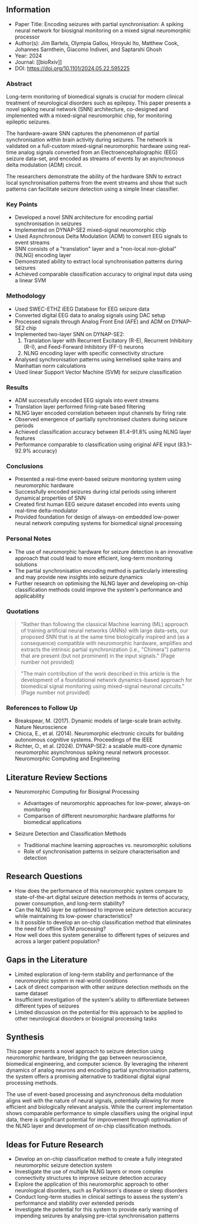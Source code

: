 ## Information

- Paper Title: Encoding seizures with partial synchronisation: A spiking neural network for biosignal monitoring on a mixed signal neuromorphic processor
- Author(s): Jim Bartels, Olympia Gallou, Hiroyuki Ito, Matthew Cook, Johannes Sarnthein, Giacomo Indiveri, and Saptarshi Ghosh
- Year: 2024
- Journal: [[bioRxiv]]
- DOI: https://doi.org/10.1101/2024.05.22.595225

### Abstract

Long-term monitoring of biomedical signals is crucial for modern clinical treatment of neurological disorders such as epilepsy. This paper presents a novel spiking neural network (SNN) architecture, co-designed and implemented with a mixed-signal neuromorphic chip, for monitoring epileptic seizures. 

The hardware-aware SNN captures the phenomenon of partial synchronisation within brain activity during seizures. The network is validated on a full-custom mixed-signal neuromorphic hardware using real-time analog signals converted from an Electroencephalographic (EEG) seizure data-set, and encoded as streams of events by an asynchronous delta modulation (ADM) circuit. 

The researchers demonstrate the ability of the hardware SNN to extract local synchronisation patterns from the event streams and show that such patterns can facilitate seizure detection using a simple linear classifier.

### Key Points

- Developed a novel SNN architecture for encoding partial synchronisation in seizures
- Implemented on DYNAP-SE2 mixed-signal neuromorphic chip
- Used Asynchronous Delta Modulation (ADM) to convert EEG signals to event streams
- SNN consists of a "translation" layer and a "non-local non-global" (NLNG) encoding layer
- Demonstrated ability to extract local synchronisation patterns during seizures
- Achieved comparable classification accuracy to original input data using a linear SVM

### Methodology

- Used SWEC-ETHZ iEEG Database for EEG seizure data
- Converted digital EEG data to analog signals using DAC setup
- Processed signals through Analog Front End (AFE) and ADM on DYNAP-SE2 chip
- Implemented two-layer SNN on DYNAP-SE2:
  1. Translation layer with Recurrent Excitatory (R-E), Recurrent Inhibitory (R-I), and Feed-Forward Inhibitory (FF-I) neurons
  2. NLNG encoding layer with specific connectivity structure
- Analysed synchronisation patterns using kernelised spike trains and Manhattan norm calculations
- Used linear Support Vector Machine (SVM) for seizure classification

### Results

- ADM successfully encoded EEG signals into event streams
- Translation layer performed firing-rate based filtering
- NLNG layer encoded correlation between input channels by firing rate
- Observed emergence of partially synchronised clusters during seizure periods
- Achieved classification accuracy between 81.4–91.8% using NLNG layer features
- Performance comparable to classification using original AFE input (83.1–92.9% accuracy)

### Conclusions

- Presented a real-time event-based seizure monitoring system using neuromorphic hardware
- Successfully encoded seizures during ictal periods using inherent dynamical properties of SNN
- Created first human EEG seizure dataset encoded into events using real-time delta-modulator
- Provided foundation for design of always-on embedded low-power neural network computing systems for biomedical signal processing

### Personal Notes

- The use of neuromorphic hardware for seizure detection is an innovative approach that could lead to more efficient, long-term monitoring solutions
- The partial synchronisation encoding method is particularly interesting and may provide new insights into seizure dynamics
- Further research on optimising the NLNG layer and developing on-chip classification methods could improve the system's performance and applicability

### Quotations

> "Rather than following the classical Machine learning (ML) approach of training artificial neural networks (ANNs) with large data-sets, our proposed SNN that is at the same time biologically inspired and (as a consequence) compatible with neuromorphic hardware, amplifies and extracts the intrinsic partial synchronization (i.e., "Chimera") patterns that are present (but not prominent) in the input signals." (Page number not provided)

> "The main contribution of the work described in this article is the development of a foundational network dynamics-based approach for biomedical signal monitoring using mixed-signal neuronal circuits." (Page number not provided)

### References to Follow Up

- Breakspear, M. (2017). Dynamic models of large-scale brain activity. Nature Neuroscience
- Chicca, E., et al. (2014). Neuromorphic electronic circuits for building autonomous cognitive systems. Proceedings of the IEEE
- Richter, O., et al. (2024). DYNAP-SE2: a scalable multi-core dynamic neuromorphic asynchronous spiking neural network processor. Neuromorphic Computing and Engineering

## Literature Review Sections

- Neuromorphic Computing for Biosignal Processing
  - Advantages of neuromorphic approaches for low-power, always-on monitoring
  - Comparison of different neuromorphic hardware platforms for biomedical applications

- Seizure Detection and Classification Methods
  - Traditional machine learning approaches vs. neuromorphic solutions
  - Role of synchronisation patterns in seizure characterisation and detection

## Research Questions

- How does the performance of this neuromorphic system compare to state-of-the-art digital seizure detection methods in terms of accuracy, power consumption, and long-term stability?
- Can the NLNG layer be optimised to improve seizure detection accuracy while maintaining its low-power characteristics?
- Is it possible to develop an on-chip classification method that eliminates the need for offline SVM processing?
- How well does this system generalise to different types of seizures and across a larger patient population?

## Gaps in the Literature

- Limited exploration of long-term stability and performance of the neuromorphic system in real-world conditions
- Lack of direct comparison with other seizure detection methods on the same dataset
- Insufficient investigation of the system's ability to differentiate between different types of seizures
- Limited discussion on the potential for this approach to be applied to other neurological disorders or biosignal processing tasks

## Synthesis

This paper presents a novel approach to seizure detection using neuromorphic hardware, bridging the gap between neuroscience, biomedical engineering, and computer science. By leveraging the inherent dynamics of analog neurons and encoding partial synchronisation patterns, the system offers a promising alternative to traditional digital signal processing methods. 

The use of event-based processing and asynchronous delta modulation aligns well with the nature of neural signals, potentially allowing for more efficient and biologically relevant analysis. While the current implementation shows comparable performance to simple classifiers using the original input data, there is significant potential for improvement through optimisation of the NLNG layer and development of on-chip classification methods.

## Ideas for Future Research

- Develop an on-chip classification method to create a fully integrated neuromorphic seizure detection system
- Investigate the use of multiple NLNG layers or more complex connectivity structures to improve seizure detection accuracy
- Explore the application of this neuromorphic approach to other neurological disorders, such as Parkinson's disease or sleep disorders
- Conduct long-term studies in clinical settings to assess the system's performance and stability over extended periods
- Investigate the potential for this system to provide early warning of impending seizures by analysing pre-ictal synchronisation patterns